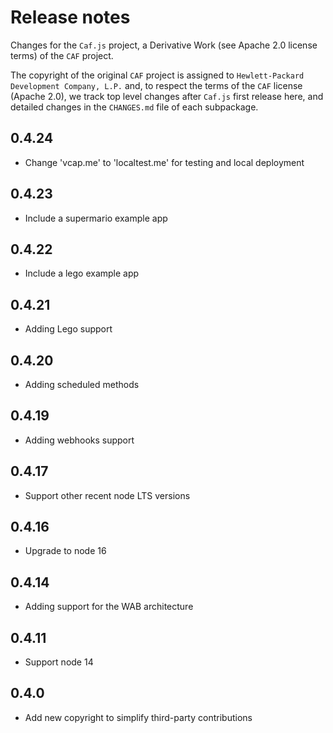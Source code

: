 # Release notes

Changes for the `Caf.js` project, a Derivative Work (see Apache 2.0 license terms) of the `CAF` project.

The  copyright of the original `CAF` project is assigned to `Hewlett-Packard Development Company, L.P.` and, to respect the terms of the `CAF` license (Apache 2.0), we track top level changes after `Caf.js` first release here, and detailed changes in the `CHANGES.md` file of each subpackage.

## 0.4.24
- Change 'vcap.me' to 'localtest.me' for testing and local deployment

## 0.4.23
- Include a supermario example app

## 0.4.22
- Include a lego example app

## 0.4.21
- Adding Lego support

## 0.4.20
- Adding scheduled methods

## 0.4.19
- Adding webhooks support

## 0.4.17
- Support other recent node LTS versions

## 0.4.16
 - Upgrade to node 16

## 0.4.14
 - Adding support for the WAB architecture

## 0.4.11
 - Support node 14

## 0.4.0
 - Add new copyright to simplify third-party contributions

